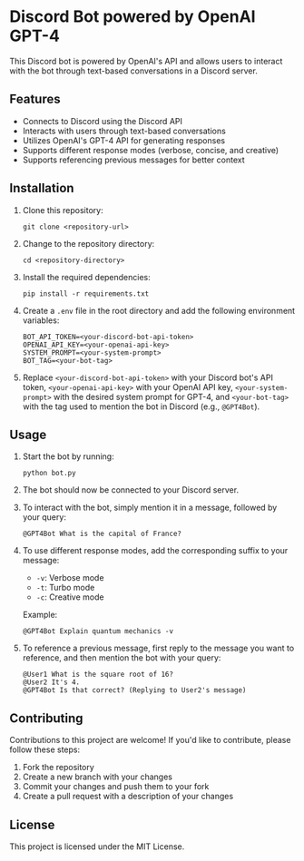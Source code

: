 # Discord Bot powered by OpenAI GPT-4

This Discord bot is powered by OpenAI's API and allows users to interact with the bot through text-based conversations in a Discord server. 

## Features

- Connects to Discord using the Discord API
- Interacts with users through text-based conversations
- Utilizes OpenAI's GPT-4 API for generating responses
- Supports different response modes (verbose, concise, and creative)
- Supports referencing previous messages for better context

## Installation

1. Clone this repository:

    ```
    git clone <repository-url>
    ```

2. Change to the repository directory:

    ```
    cd <repository-directory>
    ```

3. Install the required dependencies:

    ```
    pip install -r requirements.txt
    ```

4. Create a `.env` file in the root directory and add the following environment variables:

    ```
    BOT_API_TOKEN=<your-discord-bot-api-token>
    OPENAI_API_KEY=<your-openai-api-key>
    SYSTEM_PROMPT=<your-system-prompt>
    BOT_TAG=<your-bot-tag>
    ```

5. Replace `<your-discord-bot-api-token>` with your Discord bot's API token, `<your-openai-api-key>` with your OpenAI API key, `<your-system-prompt>` with the desired system prompt for GPT-4, and `<your-bot-tag>` with the tag used to mention the bot in Discord (e.g., `@GPT4Bot`).

## Usage

1. Start the bot by running:

    ```
    python bot.py
    ```

2. The bot should now be connected to your Discord server.

3. To interact with the bot, simply mention it in a message, followed by your query:

    ```
    @GPT4Bot What is the capital of France?
    ```

4. To use different response modes, add the corresponding suffix to your message:

    - `-v`: Verbose mode
    - `-t`: Turbo mode
    - `-c`: Creative mode

    Example:

    ```
    @GPT4Bot Explain quantum mechanics -v
    ```

5. To reference a previous message, first reply to the message you want to reference, and then mention the bot with your query:

    ```
    @User1 What is the square root of 16?
    @User2 It's 4.
    @GPT4Bot Is that correct? (Replying to User2's message)
    ```

## Contributing

Contributions to this project are welcome! If you'd like to contribute, please follow these steps:

1. Fork the repository
2. Create a new branch with your changes
3. Commit your changes and push them to your fork
4. Create a pull request with a description of your changes

## License

This project is licensed under the MIT License. 
